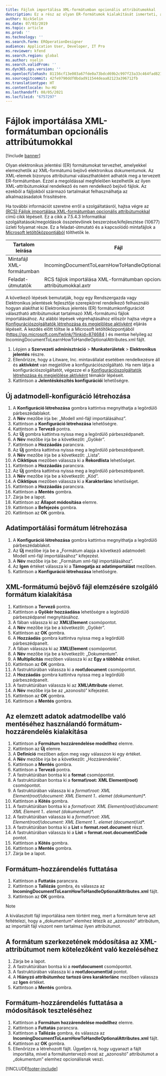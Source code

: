 ```yaml
---
title: Fájlok importálása XML-formátumban opcionális attribútumokkal
description: Ez a rész az olyan ER-formátumok kialakítását ismerteti, amelyek meghatározzák az XML-formátumú beérkező elektronikus dokumentumok elemzésére használt XML-attribútumokat.
author: NickSelin
ms.date: 07/03/2019
ms.topic: article
ms.prod: ''
ms.technology: ''
ms.search.form: EROperationDesigner
audience: Application User, Developer, IT Pro
ms.reviewer: kfend
ms.search.region: global
ms.author: nselin
ms.search.validFrom: ''
ms.dyn365.ops.version: ''
ms.openlocfilehash: 81156cf13e003a67fde0a73bdcd69b2c997f23a33c464fad82132f7768f8a99f
ms.sourcegitcommit: 42fe9790ddf0bdad911544deaa82123a396712fb
ms.translationtype: HT
ms.contentlocale: hu-HU
ms.lasthandoff: 08/05/2021
ms.locfileid: "6757297"
---
```

# <a name="import-files-in-xml-format-with-optional-attributes"></a>Fájlok importálása XML-formátumban opcionális attribútumokkal

[!include [banner](../includes/banner.md)]

Olyan elektronikus jelentési (ER) formátumokat tervezhet, amelyekkel elemezhetők az XML-formátumú bejövő elektronikus dokumentumok. Az XML-elemek bizonyos attribútumai választhatóként adhatók meg a tervezett ER-formátumban. Ezzel a megoldással megfelelően kezelhetők az ilyen XML-attribútumokkal rendelkező és nem rendelkező bejövő fájlok. Az ezekből a fájljokból származó tartalmakat felhasználhatja az alkalmazásadatok frissítésére.

Ha további információt szeretne erről a szolgáltatásról, hajtsa végre az [(RCS) Fájlok importálása XML-formátumban opcionális attribútumokkal](tasks/import-files-xml-format-optional-attributes.md) című cikk lépéseit. Ez a cikk a 7.5.4.3 Informatikai szolgáltatások/megoldások összetevőinek beszerzése/kifejlesztése (10677) üzleti folyamat része. Ez a feladat-útmutató és a kapcsolódó mintafájlok a [Microsoft letöltőközpontjából](https://go.microsoft.com/fwlink/?linkid=874684) tölthetők le.


| Tartalom leírása       | Fájl                                                         |
|---------------------------|--------------------------------------------------------------|
| Mintafájl XML-formátumban | IncomingDocumentToLearnHowToHandleOptionalAttributes.xml     |
| Feladat-útmutatók                | RCS fájlok importálása XML-formátumban opcionális attribútumokkal.axtr |


A következő lépések bemutatják, hogy egy Rendszergazda vagy Elektronikus jelentések fejlesztője szerepkörrel rendelkező felhasználó hogyan alakíthat ki Elektronikus jelentés (ER) formátumkonfigurációt választható attribútumokat tartalmazó XML-formátumú fájlok importálásához. Az alábbi lépések végrehajtásához először hajtsa végre a [Konfigurációszolgáltatók létrehozása és megjelölése aktívként](tasks/er-configuration-provider-mark-it-active-2016-11.md) eljárás lépéseit. A kezdés előtt töltse le a Microsoft letöltőközpontjából (https://go.microsoft.com/fwlink/?linkid=874684 ) és mentse helyileg az IncomingDocumentToLearnHowToHandleOptionalAttributes.xml fájlt.

1. Lépjen a **Szervezeti adminisztráció** > **Munkaterületek** > **Elektronikus jelentés** részre.
2. Ellenőrizze, hogy a Litware, Inc. mintavállalat esetében rendelkezésre áll és **aktívként** van megjelölve a konfigurációszolgáltató. Ha nem látja a konfigurációszolgáltatót, végezze el a [Konfigurációszolgáltatók létrehozása és megjelölése aktívként](tasks/er-configuration-provider-mark-it-active-2016-11.md) témakör lépéseit.
3. Kattintson a **Jelentéskészítés konfigurációi** lehetőségre.

## <a name="create-a-new-data-model-configuration"></a>Új adatmodell-konfiguráció létrehozása
1. A **Konfiguráció létrehozása** gombra kattintva megnyithatja a legördülő párbeszédablakot.
2. A **Név** mezőbe írja be: „Modell xml-fájl importálásához”.
3. Kattintson a **Konfiguráció létrehozása** lehetőségre.
4. Kattintson a **Tervező** pontra.
5. Az **Új** gombra kattintva nyissa meg a legördülő párbeszédpanelt.
6. A **Név** mezőbe írja be a következőt: „Gyökér”.
7. Kattintson a **Hozzáadás** parancsra.
8. Az **Új** gombra kattintva nyissa meg a legördülő párbeszédpanelt.
9. A **Név** mezőbe írja be a következőt: „Lista”.
10.    A **Cikktípus** mezőben válassza ki a **Rekordlista** lehetőséget.
11.    Kattintson a **Hozzáadás** parancsra.
12.    Az **Új** gombra kattintva nyissa meg a legördülő párbeszédpanelt.
13.    A **Név** mezőbe írja be a következőt: „Kód”.
14.    A **Cikktípus** mezőben válassza ki a **Karakterlánc** lehetőséget.
15.    Kattintson a **Hozzáadás** parancsra.
16.    Kattintson a **Mentés** gombra.
17.    Zárja be a lapot.
18.    Kattintson az **Állapot módosítása** elemre.
19.    Kattintson a **Befejezés** gombra.
20.    Kattintson az **OK** gombra.

## <a name="create-a-format-for-data-import"></a>Adatimportálási formátum létrehozása
1. A **Konfiguráció létrehozása** gombra kattintva megnyithatja a legördülő párbeszédablakot.
2. Az **Új** mezőbe írja be a „Formátum alapja a következő adatmodell: Modell xml-fájl importálásához” kifejezést.
3. A **Név** mezőbe írja be: „Formátum xml-fájl importálásához”. 
4. Az **Igen** értéket válassza ki a **Támogatja az adatimportálást** mezőben.
5. Kattintson a **Konfiguráció létrehozása** lehetőségre.

## <a name="design-a-format-to-parse-incoming-file-in-xml-format"></a>XML-formátumú bejövő fájl elemzésére szolgáló formátum kialakítása
1. Kattintson a **Tervező** pontra.
2. Kattintson a **Gyökér hozzáadása** lehetőségre a legördülő párbeszédpanel megnyitásához.
3. A fában válassza ki az **XML\Element** csomópontot.
4. A **Név** mezőbe írja be a következőt: „Gyökér”.
5. Kattintson az **OK** gombra.
6. A **Hozzáadás** gombra kattintva nyissa meg a legördülő párbeszédpanelt.
7. A fában válassza ki az **XML\Element** csomópontot.
8. A **Név** mezőbe írja be a következőt: „Dokumentum”.
9. A **Multiplicitás** mezőben válassza ki az **Egy a többhöz** értéket.
10.    Kattintson az **OK** gombra.
11.    A fastruktúrában válassza ki a **root\document** csomópontot.
12.    A **Hozzáadás** gombra kattintva nyissa meg a legördülő párbeszédpanelt.
13.    A fastruktúrában válassza ki az **XML\Attribute** elemet.
14.    A **Név** mezőbe írja be az „azonosító” kifejezést.
15.    Kattintson az **OK** gombra.
16.    Kattintson a **Mentés** gombra.

## <a name="design-a-format-mapping-to-save-parsed-information-to-data-model"></a>Az elemzett adatok adatmodellbe való mentéséhez használandó formátum-hozzárendelés kialakítása
1.    Kattintson a **Formátum hozzárendelése modellhez** elemre.
2.    Kattintson az **Új** elemre.
3.    A **Definíció** mezőben adjon meg vagy válasszon ki egy értéket.
4.    A **Név** mezőbe írja be a következőt: „Hozzárendelés”.
5.    Kattintson a **Mentés** gombra.
6.    Kattintson a **Tervező** pontra.
7.    A fastruktúrában bontsa ki a **format** csomópontot.
8.    A fastruktúrában bontsa ki a **format\root: XML Element(root)** csomópontot.
9.    A fastruktúrában válassza ki a **format\root: XML Element(root)\document: XML Element 1..* elemet (dokumentum)**.
10.    Kattintson a **Kötés** gombra.
11.    A fastruktúrában bontsa ki a **format\root: XML Element(root)\document: XML Element 1..* elemet (dokumentum)**.
12.    A fastruktúrában válassza ki a **format\root: XML Element(root)\document: XML Element 1..* elemet (document)\id**.
13.    A fastruktúrában bontsa ki a **List = format.root.document** részt.
14.    A fastruktúrában válassza ki a **List = format.root.document\Code** pontot.
15.    Kattintson a **Kötés** gombra.
16.    Kattintson a **Mentés** gombra.
17.    Zárja be a lapot.

## <a name="run-format-mapping"></a>Formátum-hozzárendelés futtatása
1. Kattintson a **Futtatás** parancsra.
2. Kattintson a **Tallózás** gombra, és válassza az **IncomingDocumentToLearnHowToHandleOptionalAttributes.xml** fájlt.
3. Kattintson az **OK** gombra.

> [!NOTE]
> A kiválasztott fájl importálása nem történt meg, mert a formátum terve azt feltételezi, hogy a „dokumentum” elemhez létezik az „azonosító” attribútum, az importált fájl viszont nem tartalmaz ilyen attribútumot.

## <a name="modify-format-structure-to-handle-xml-attribute-as-optional"></a>A formátum szerkezetének módosítása az XML-attribútumot nem kötelezőként való kezeléséhez
1. Zárja be a lapot.
2. A fastruktúrában bontsa ki a **root\document** csomópontot.
3. A fastruktúrában válassza ki a **root\document\id** pontot.
4. A **Hiányzó attribútumhoz tartozó üres karakterlánc** mezőben válassza az **Igen** értéket.
5. Kattintson a **Mentés** gombra.

## <a name="run-format-mapping-to-test-changes"></a>Formátum-hozzárendelés futtatása a módosítások teszteléséhez
1. Kattintson a **Formátum hozzárendelése modellhez** elemre.
2. Kattintson a **Futtatás** parancsra.
3. Kattintson a **Tallózás** gombra, és válassza az **IncomingDocumentToLearnHowToHandleOptionalAttributes.xml** fájlt.
4. Kattintson az **OK** gombra.
5. Ellenőrizze a létrehozott fájlt. Ügyeljen rá, hogy ugyanazt a fájlt importálta, mivel a formátumtervező most az „azonosító” attribútumot a „dokumentum” elemhez opcionálisnak veszi.


[!INCLUDE[footer-include](../../../includes/footer-banner.md)]